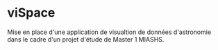 # viSpace
Mise en place d'une application de visualtion de données d'astronomie dans le cadre d'un projet d'étude de Master 1 MIASHS.
